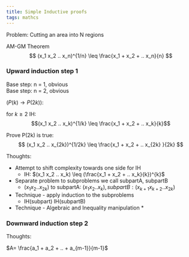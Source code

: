 ```yaml
---
title: Simple Inductive proofs
tags: mathcs
---
```



Problem: Cutting an area into N regions  

AM-GM Theorem  
$$ (x_1 x_2 .. x_n)^{1/n} \leq \frac{x_1 + x_2 + .. x_n}{n} $$  

### Upward induction step 1  


Base step: n = 1, obvious  
Base step: n = 2, obvious  


$(P(k) \rightarrow P(2k) )$:  

for $k \geq 2$ IH:  
$$(x_1 x_2 .. x_k)^{1/k} \leq \frac{x_1 + x_2 + .. x_k}{k}$$

Prove P(2k) is true:
$$ (x_1 x_2 .. x_{2k})^{1/2k} \leq \frac{x_1 + x_2 + .. x_{2k} }{2k} $$

Thoughts:

* Attempt to shift complexity towards one side for IH
  * IH: $(x_1 x_2 .. x_k) \leq (\frac{x_1 + x_2 + .. x_k}{k})^{k}$
* Separate problem to subproblems we call subpartA, subpartB
  * $(x_1 x_2 .. x_{2k})$ to  subpartA: $(x_1 x_2 .. x_k) , subpartB: (x_{k+1} x_{k+2} .. x_{2k})$ 
* Technique - apply induction to the subproblems
  * IH(subpart) IH(subpartB)
* Technique - Algebraic and Inequality manipulation
  * 
### Downward induction step 2  

Thoughts:

$A= \frac{a_1 + a_2 + .. + a_{m-1}}{m-1}$